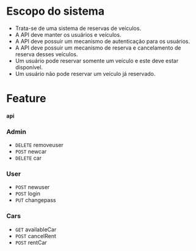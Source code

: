 # Escopo do sistema
- Trata-se de uma sistema de reservas de veículos.
- A API deve manter os usuários e veículos.
- A API deve possuir um mecanismo de autenticação para os usuários.
- A API deve possuir um mecanismo de reserva e cancelamento de reserva desses veículos.
- Um usuário pode reservar somente um veículo e este deve estar disponível.
- Um usuário não pode reservar um veículo já reservado.

# Feature
#### api

### Admin
- `DELETE` removeuser
- `POST` newcar
- `DELETE` car

### User
- `POST` newuser
- `POST` login
- `PUT` changepass

### Cars
- `GET` availableCar
- `POST` cancelRent
- `POST` rentCar

